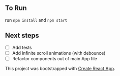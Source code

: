 ## To Run

run `npm install` and `npm start`

## Next steps

- [ ] Add tests
- [ ] Add infinite scroll animations (with debounce)
- [ ] Refactor components out of main App file

This project was bootstrapped with [Create React App](https://github.com/facebook/create-react-app).
